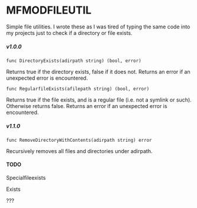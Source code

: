 # MFMODFILEUTIL

Simple file utilities.  I wrote these as I was tired of typing the same code into my projects just to check 
if a directory or file exists.

##### v1.0.0

`func DirectoryExists(adirpath string) (bool, error)`

Returns true if the directory exists, false if it does not.  Returns an error if an unexpected error is encountered.

`func RegularfileExists(afilepath string) (bool, error)`

Returns true if the file exists, and is a regular file (i.e. not a symlink or such).  Otherwise returns false.  Returns an error if an unexpected error is encountered.

##### v1.1.0

`func RemoveDirectoryWithContents(adirpath string) error`

Recursively removes all files and directories under adirpath.

#### TODO

Specialfileexists

Exists

???